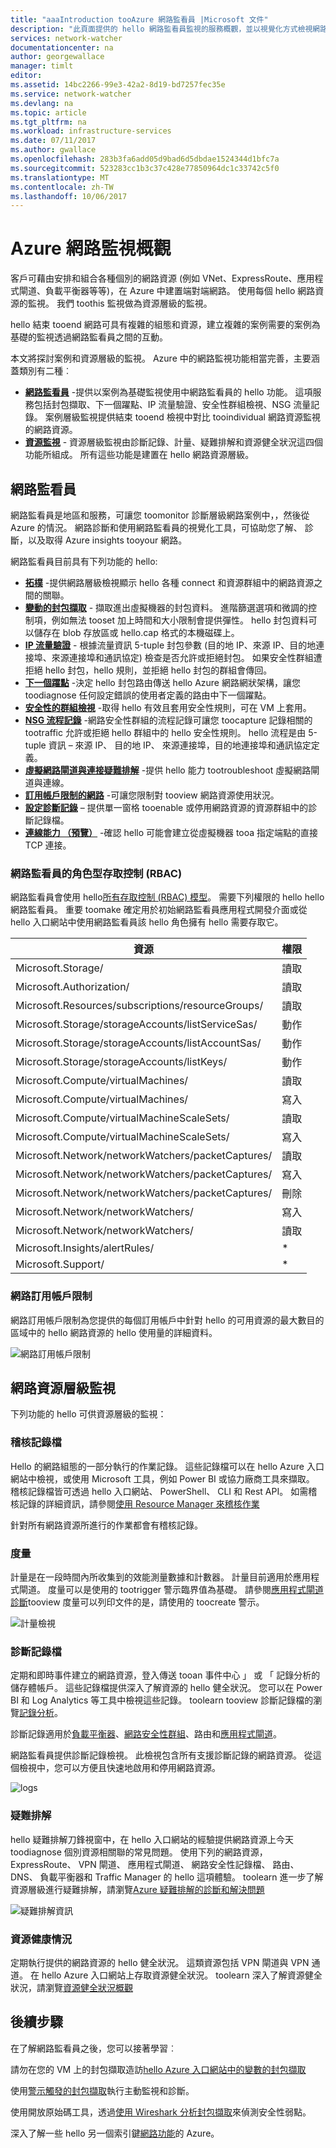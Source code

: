```yaml
---
title: "aaaIntroduction tooAzure 網路監看員 |Microsoft 文件"
description: "此頁面提供的 hello 網路監看員監視的服務概觀，並以視覺化方式檢視網路連線在 Azure 中的資源"
services: network-watcher
documentationcenter: na
author: georgewallace
manager: timlt
editor: 
ms.assetid: 14bc2266-99e3-42a2-8d19-bd7257fec35e
ms.service: network-watcher
ms.devlang: na
ms.topic: article
ms.tgt_pltfrm: na
ms.workload: infrastructure-services
ms.date: 07/11/2017
ms.author: gwallace
ms.openlocfilehash: 283b3fa6add05d9bad6d5dbdae1524344d1bfc7a
ms.sourcegitcommit: 523283cc1b3c37c428e77850964dc1c33742c5f0
ms.translationtype: MT
ms.contentlocale: zh-TW
ms.lasthandoff: 10/06/2017
---
```

# <a name="azure-network-monitoring-overview"></a>Azure 網路監視概觀

客戶可藉由安排和組合各種個別的網路資源 (例如 VNet、ExpressRoute、應用程式閘道、負載平衡器等等)，在 Azure 中建置端對端網路。 使用每個 hello 網路資源的監視。 我們 toothis 監視做為資源層級的監視。

hello 結束 tooend 網路可具有複雜的組態和資源，建立複雜的案例需要的案例為基礎的監視透過網路監看員之間的互動。

本文將探討案例和資源層級的監視。 Azure 中的網路監視功能相當完善，主要涵蓋類別有二種︰

* [**網路監看員**](#network-watcher) -提供以案例為基礎監視使用中網路監看員的 hello 功能。 這項服務包括封包擷取、下一個躍點、IP 流量驗證、安全性群組檢視、NSG 流量記錄。 案例層級監視提供結束 tooend 檢視中對比 tooindividual 網路資源監視的網路資源。
* [**資源監視**](#network-resource-level-monitoring) - 資源層級監視由診斷記錄、計量、疑難排解和資源健全狀況這四個功能所組成。 所有這些功能是建置在 hello 網路資源層級。

## <a name="network-watcher"></a>網路監看員

網路監看員是地區和服務，可讓您 toomonitor 診斷層級網路案例中，，然後從 Azure 的情況。 網路診斷和使用網路監看員的視覺化工具，可協助您了解、 診斷，以及取得 Azure insights tooyour 網路。

網路監看員目前具有下列功能的 hello:

* **[拓樸](network-watcher-topology-overview.md)** -提供網路層級檢視顯示 hello 各種 connect 和資源群組中的網路資源之間的關聯。
* **[變動的封包擷取](network-watcher-packet-capture-overview.md)** - 擷取進出虛擬機器的封包資料。 進階篩選選項和微調的控制項，例如無法 tooset 加上時間和大小限制會提供彈性。 hello 封包資料可以儲存在 blob 存放區或 hello.cap 格式的本機磁碟上。
* **[IP 流量驗證](network-watcher-ip-flow-verify-overview.md)** - 根據流量資訊 5-tuple 封包參數 (目的地 IP、來源 IP、目的地連接埠、來源連接埠和通訊協定) 檢查是否允許或拒絕封包。 如果安全性群組遭拒絕 hello 封包，hello 規則，並拒絕 hello 封包的群組會傳回。
* **[下一個躍點](network-watcher-next-hop-overview.md)** -決定 hello 封包路由傳送 hello Azure 網路網狀架構，讓您 toodiagnose 任何設定錯誤的使用者定義的路由中下一個躍點。
* **[安全性的群組檢視](network-watcher-security-group-view-overview.md)** -取得 hello 有效且套用安全性規則，可在 VM 上套用。
* **[NSG 流程記錄](network-watcher-nsg-flow-logging-overview.md)** -網路安全性群組的流程記錄可讓您 toocapture 記錄相關的 tootraffic 允許或拒絕 hello 群組中的 hello 安全性規則。 hello 流程是由 5-tuple 資訊 – 來源 IP、 目的地 IP、 來源連接埠，目的地連接埠和通訊協定定義。
* **[虛擬網路閘道與連接疑難排解](network-watcher-troubleshoot-manage-rest.md)** -提供 hello 能力 tootroubleshoot 虛擬網路閘道與連線。
* **[訂用帳戶限制的網路](#network-subscription-limits)** -可讓您限制對 tooview 網路資源使用狀況。
* **[設定診斷記錄](#diagnostic-logs)** – 提供單一窗格 tooenable 或停用網路資源的資源群組中的診斷記錄檔。
* **[連線能力 （預覽）](network-watcher-connectivity-overview.md)**  -確認 hello 可能會建立從虛擬機器 tooa 指定端點的直接 TCP 連接。

### <a name="role-based-access-control-rbac-in-network-watcher"></a>網路監看員的角色型存取控制 (RBAC)

網路監看員會使用 hello[所有存取控制 (RBAC) 模型](../active-directory/role-based-access-control-what-is.md)。 需要下列權限的 hello hello 網路監看員。 重要 toomake 確定用於初始網路監看員應用程式開發介面或從 hello 入口網站中使用網路監看員該 hello 角色擁有 hello 需要存取它。

|資源| 權限|
|---|---| 
|Microsoft.Storage/ |讀取|
|Microsoft.Authorization/| 讀取| 
|Microsoft.Resources/subscriptions/resourceGroups/| 讀取|
|Microsoft.Storage/storageAccounts/listServiceSas/ | 動作|
|Microsoft.Storage/storageAccounts/listAccountSas/ |動作|
|Microsoft.Storage/storageAccounts/listKeys/ | 動作|
|Microsoft.Compute/virtualMachines/ |讀取|
|Microsoft.Compute/virtualMachines/ |寫入|
|Microsoft.Compute/virtualMachineScaleSets/ |讀取|
|Microsoft.Compute/virtualMachineScaleSets/ |寫入|
|Microsoft.Network/networkWatchers/packetCaptures/ |讀取|
|Microsoft.Network/networkWatchers/packetCaptures/| 寫入|
|Microsoft.Network/networkWatchers/packetCaptures/| 刪除|
|Microsoft.Network/networkWatchers/ |寫入 |
|Microsoft.Network/networkWatchers/| 讀取 |
|Microsoft.Insights/alertRules/ |*|
|Microsoft.Support/ | *|

### <a name="network-subscription-limits"></a>網路訂用帳戶限制

網路訂用帳戶限制為您提供的每個訂用帳戶中針對 hello 的可用資源的最大數目的區域中的 hello 網路資源的 hello 使用量的詳細資料。

![網路訂用帳戶限制][nsl]

## <a name="network-resource-level-monitoring"></a>網路資源層級監視

下列功能的 hello 可供資源層級的監視：

### <a name="audit-log"></a>稽核記錄檔

Hello 的網路組態的一部分執行的作業記錄。 這些記錄檔可以在 hello Azure 入口網站中檢視，或使用 Microsoft 工具，例如 Power BI 或協力廠商工具來擷取。 稽核記錄檔皆可透過 hello 入口網站、 PowerShell、 CLI 和 Rest API。 如需稽核記錄的詳細資訊，請參閱[使用 Resource Manager 來稽核作業](../resource-group-audit.md)

針對所有網路資源所進行的作業都會有稽核記錄。

### <a name="metrics"></a>度量

計量是在一段時間內所收集到的效能測量數據和計數器。 計量目前適用於應用程式閘道。 度量可以是使用的 tootrigger 警示臨界值為基礎。 請參閱[應用程式閘道診斷](../application-gateway/application-gateway-diagnostics.md)tooview 度量可以列印文件的是，請使用的 toocreate 警示。

![計量檢視][metrics]

### <a name="diagnostic-logs"></a>診斷記錄檔

定期和即時事件建立的網路資源，登入傳送 tooan 事件中心 」 或 「 記錄分析的儲存體帳戶。 這些記錄檔提供深入了解資源的 hello 健全狀況。 您可以在 Power BI 和 Log Analytics 等工具中檢視這些記錄。 toolearn tooview 診斷記錄檔的瀏覽[記錄分析](../log-analytics/log-analytics-azure-networking-analytics.md)。

診斷記錄適用於[負載平衡器](../load-balancer/load-balancer-monitor-log.md)、[網路安全性群組](../virtual-network/virtual-network-nsg-manage-log.md)、路由和[應用程式閘道](../application-gateway/application-gateway-diagnostics.md)。

網路監看員提供診斷記錄檢視。 此檢視包含所有支援診斷記錄的網路資源。 從這個檢視中，您可以方便且快速地啟用和停用網路資源。

![logs][logs]

### <a name="troubleshooting"></a>疑難排解

hello 疑難排解刀鋒視窗中，在 hello 入口網站的經驗提供網路資源上今天 toodiagnose 個別資源相關聯的常見問題。 使用下列的網路資源，ExpressRoute、 VPN 閘道、 應用程式閘道、 網路安全性記錄檔、 路由、 DNS、 負載平衡器和 Traffic Manager 的 hello 這項體驗。 toolearn 進一步了解資源層級進行疑難排解，請瀏覽[Azure 疑難排解的診斷和解決問題](https://azure.microsoft.com/blog/azure-troubleshoot-diagonse-resolve-issues/)

![疑難排解資訊][TS]

### <a name="resource-health"></a>資源健康情況

定期執行提供的網路資源的 hello 健全狀況。 這類資源包括 VPN 閘道與 VPN 通道。 在 hello Azure 入口網站上存取資源健全狀況。 toolearn 深入了解資源健全狀況，請瀏覽[資源健全狀況概觀](../resource-health/resource-health-overview.md)

## <a name="next-steps"></a>後續步驟

在了解網路監看員之後，您可以接著學習︰

請勿在您的 VM 上的封包擷取造訪[hello Azure 入口網站中的變數的封包擷取](network-watcher-packet-capture-manage-portal.md)

使用[警示觸發的封包擷取](network-watcher-alert-triggered-packet-capture.md)執行主動監視和診斷。

使用開放原始碼工具，透過[使用 Wireshark 分析封包擷取](network-watcher-deep-packet-inspection.md)來偵測安全性弱點。

深入了解一些 hello 另一個索引鍵[網路功能](../networking/networking-overview.md)的 Azure。

<!--Image references-->
[TS]: ./media/network-watcher-monitoring-overview/troubleshooting.png
[logs]: ./media/network-watcher-monitoring-overview/logs.png
[metrics]: ./media/network-watcher-monitoring-overview/metrics.png
[nsl]: ./media/network-watcher-monitoring-overview/nsl.png











